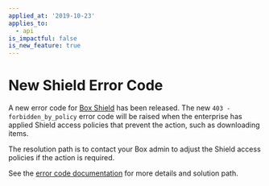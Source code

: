 ```yaml
---
applied_at: '2019-10-23'
applies_to:
  - api
is_impactful: false
is_new_feature: true
---
```

# New Shield Error Code

A new error code for [Box Shield][box-shield] has been released. The new
`403 - forbidden_by_policy` error code will be raised when the enterprise has
applied Shield access policies that prevent the action, such as downloading
items.

The resolution path is to contact your Box admin to adjust the Shield access
policies if the action is required.

See the
[error code documentation](guide://api-calls/permissions-and-errors/common-errors)
for more details and solution path.

[box-shield]: https://www.box.com/shield
